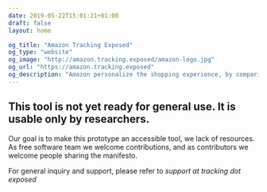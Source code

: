 ```yaml
---
date: 2019-05-22T15:01:21+01:00
draft: false
layout: home

og_title: "Amazon Tracking Exposed"
og_type: "website"
og_image: "http://amazon.tracking.exposed/amazon-logo.jpg"
og_url: "https://amazon.tracking.exposed"
og_description: "Amazon personalize the shopping experience, by comparing how customers get treated, you can figure out the impact of algorithm in your life"
---
```


## This tool is not yet ready for general use. It is usable only by researchers.

Our goal is to make this prototype an accessible tool, we lack of resources. As free software team we welcome contributions, and as contributors we welcome people sharing the manifesto.

For general inquiry and support, please refer to *support at tracking dot exposed*
